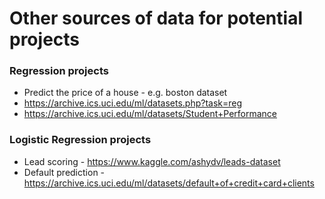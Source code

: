 # Other sources of data for potential projects  
  
### Regression projects  
  
* Predict the price of a house - e.g. boston dataset
* https://archive.ics.uci.edu/ml/datasets.php?task=reg
* https://archive.ics.uci.edu/ml/datasets/Student+Performance
  
  
### Logistic Regression projects  
  
* Lead scoring - https://www.kaggle.com/ashydv/leads-dataset  
* Default prediction - https://archive.ics.uci.edu/ml/datasets/default+of+credit+card+clients  
